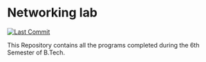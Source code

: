 <h1> Networking lab </h1>

<a href="https://github.com/amaan871/networking-lab/graphs/commit-activity"><img src="https://img.shields.io/github/last-commit/amaan871/networking-lab.svg?colorB=ff8000&style=flat" alt="Last Commit"/> </a> 

This Repository contains all the programs completed during the 6th Semester of B.Tech.
